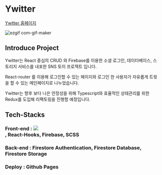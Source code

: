 # Ywitter

<a target="_blank" href="https://yongho5580.github.io/Ywitter">Ywitter 홈페이지</a>

![ezgif com-gif-maker](https://user-images.githubusercontent.com/70843139/128325190-e5768bf4-d8ae-4e90-b587-c011bc7dc6dc.gif)




## Introduce Project

Ywitter는 React 중심의 CRUD 와 Firebase를 이용한 소셜 로그인, 데이터베이스, 스토리지 서비스를 내포한 SNS 토이 프로젝트 입니다.

React-router 를 이용해 로그인할 수 있는 페이지와 로그인 한 사용자가 자유롭게 트윗을 할 수 있는 메인페이지로 나누었습니다.

Ywitter는 향후 보다 나은 안정성을 위해 Typescript와 효율적인 상태관리를 위한 Redux를 도입해 리팩토링을 진행할 예정입니다.

## Tech-Stacks

### Front-end : ![](https://img.shields.io/badge/FRONT-REACT-00AEFF?style=for-the-badge&logo=React)</br>, React-Hooks, Firebase, SCSS

### Back-end : Firestore Authentication, Firestore Database, Firestore Storage

### Deploy : Github Pages
